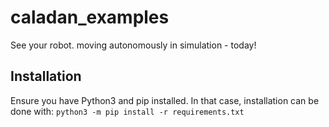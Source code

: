 # caladan_examples
See your robot.  moving autonomously in simulation - today!

## Installation
Ensure you have Python3 and pip installed.
In that case, installation can be done with: ```python3 -m pip install -r requirements.txt```
